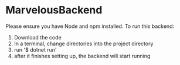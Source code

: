 # MarvelousBackend

Please ensure you have Node and npm installed. To run this backend:

1) Download the code
2) In a terminal, change directories into the project directory
3) run '$ dotnet run'
4) after it finishes setting up, the backend will start running

